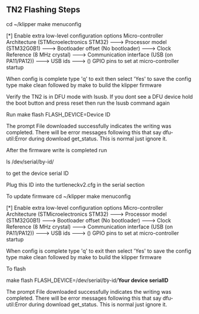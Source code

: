 TN2 Flashing Steps
--------------------------------
cd ~/klipper
make menuconfig

[*] Enable extra low-level configuration options
    Micro-controller Architecture (STMicroelectronics STM32) --->
    Processor model (STM32G0B1) --->
    Bootloader offset (No bootloader) --->
    Clock Reference (8 MHz crystal) --->
    Communication interface (USB (on PA11/PA12)) --->
    USB ids --->
()  GPIO pins to set at micro-controller startup

When config is complete type 'q' to exit then select 'Yes' to save the config
type make clean followed by make to build the klipper firmware


Verify the TN2 is in DFU mode with lsusb. If you dont see a DFU device hold the boot button and press reset then run the lsusb command again

Run make flash FLASH_DEVICE=Device ID

The prompt File downloaded successfully indicates the writing was completed. There will be error messages following this that say dfu-util:Error during download get_status. This is normal just ignore it.

After the firmware write is completed run

ls /dev/serial/by-id/

to get the device serial ID

Plug this ID into the turtleneckv2.cfg in the serial section




To update firmware
cd ~/klipper
make menuconfig

[*] Enable extra low-level configuration options
    Micro-controller Architecture (STMicroelectronics STM32) --->
    Processor model (STM32G0B1) --->
    Bootloader offset (No bootloader) --->
    Clock Reference (8 MHz crystal) --->
    Communication interface (USB (on PA11/PA12)) --->
    USB ids --->
()  GPIO pins to set at micro-controller startup

When config is complete type 'q' to exit then select 'Yes' to save the config
type make clean followed by make to build the klipper firmware

To flash

make flash FLASH_DEVICE=/dev/serial/by-id/**Your device serialID**

The prompt File downloaded successfully indicates the writing was completed. There will be error messages following this that say dfu-util:Error during download get_status. This is normal just ignore it.
